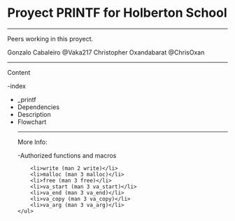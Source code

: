 <h1>
		Proyect PRINTF for Holberton School
</h1>

<hr>
Peers working in this proyect.

Gonzalo Cabaleiro @Vaka217
Christopher Oxandabarat @ChrisOxan

<hr>
Content

-index
	<ul>
		<li>_printf</li>
		<li>Dependencies</li>
		<li>Description</li>
		<li>Flowchart</li>
<hr>

More Info:

-Authorized functions and macros


		<li>write (man 2 write)</li>
		<li>malloc (man 3 malloc)</li>
		<li>free (man 3 free)</li>
		<li>va_start (man 3 va_start)</li>
		<li>va_end (man 3 va_end)</li>
		<li>va_copy (man 3 va_copy)</li>
		<li>va_arg (man 3 va_arg)</li>
	</ul>
